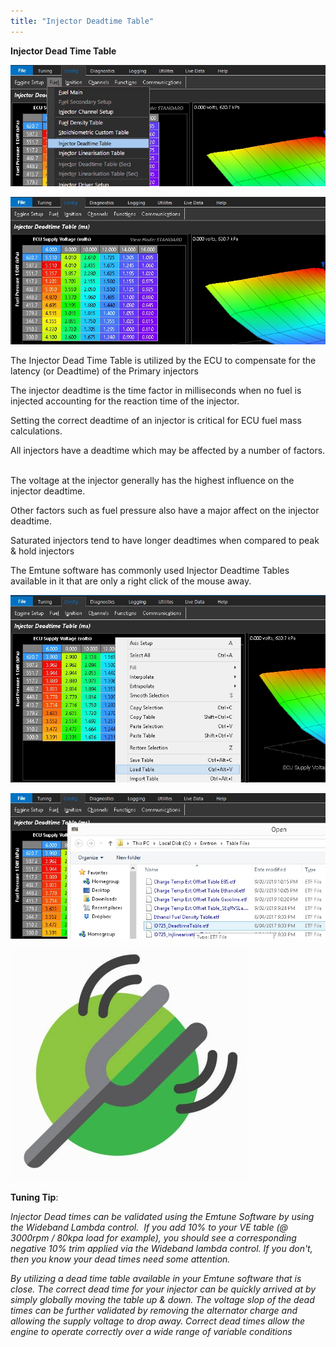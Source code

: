 ```yaml
---
title: "Injector Deadtime Table"
---
```


**Injector Dead Time Table**


![Image](</img/Z Axis60.jpg>)


![Image](</img/Z Axis61.jpg>)


The Injector Dead Time Table is utilized by the ECU to compensate for the latency (or Deadtime) of the Primary injectors

The injector deadtime is the time factor in milliseconds when no fuel is injected accounting for the reaction time of the injector.

Setting the correct deadtime of an injector is critical for ECU fuel mass calculations. &nbsp;

All injectors have a deadtime which may be affected by a number of factors. &nbsp;

The voltage at the injector generally has the highest influence on the injector deadtime.&nbsp;

Other factors such as fuel pressure also have a major affect on the injector deadtime.

Saturated injectors tend to have longer deadtimes when compared to peak \& hold injectors


The Emtune software has commonly used Injector Deadtime Tables available in it that are only a right click of the mouse away.


![Image](</img/Z Axis62.jpg>)


![Image](</img/Z Axis63.jpg>)

![Image](</img/Tuning Tip.jpg>) &nbsp; &nbsp; &nbsp; &nbsp; &nbsp; &nbsp;

**Tuning Tip**:&nbsp;


*Injector Dead times can be validated using the Emtune Software by using the Wideband Lambda control.&nbsp; If you add 10% to your VE table (@ 3000rpm / 80kpa load for example), you should see a corresponding negative 10% trim applied via the Wideband lambda control. If you don't, then you know your dead times need some attention.*


*By utilizing a dead time table available in your Emtune software that is close. The correct dead time for your injector can be quickly arrived at by simply globally moving the table up \& down. The voltage slop of the dead times can be further validated by removing the alternator charge and allowing the supply voltage to drop away. Correct dead times allow the engine to operate correctly over a wide range of variable conditions*

*&nbsp;*&nbsp; &nbsp; &nbsp; &nbsp; &nbsp; &nbsp; &nbsp; &nbsp; &nbsp; &nbsp; &nbsp; &nbsp; &nbsp; &nbsp; &nbsp; &nbsp;
